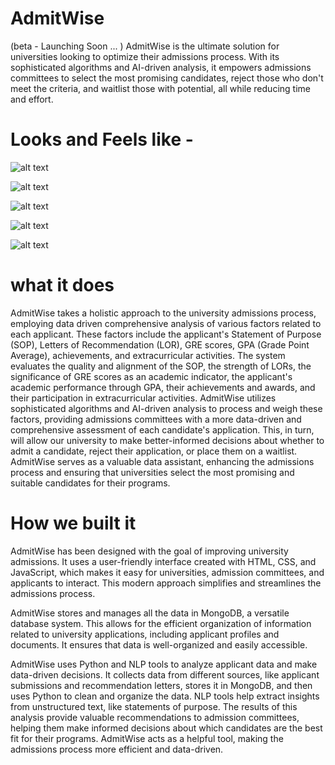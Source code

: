# AdmitWise 
(beta - Launching Soon ... )
AdmitWise is the ultimate solution for universities looking to optimize their admissions process. With its sophisticated algorithms and AI-driven analysis, it empowers admissions committees to select the most promising candidates, reject those who don't meet the criteria, and waitlist those with potential, all while reducing time and effort.


# Looks and Feels like - 

![alt text](https://github.com/namankhurpia/AdmitWise/blob/main/MOCKUPS/rounded_poster%201.png?raw=true)

![alt text](https://github.com/namankhurpia/AdmitWise/blob/main/MOCKUPS/Group%20217.png?raw=true)



![alt text](https://github.com/namankhurpia/AdmitWise/blob/main/MOCKUPS/Group%20236.png?raw=true) 

![alt text](https://github.com/namankhurpia/AdmitWise/blob/main/MOCKUPS/Group%20238.png?raw=true)

![alt text](https://github.com/namankhurpia/AdmitWise/blob/main/MOCKUPS/Group%20237.png?raw=true) 

# what it does

AdmitWise takes a holistic approach to the university admissions process, employing data driven comprehensive analysis of various factors related to each applicant. These factors include the applicant's Statement of Purpose (SOP), Letters of Recommendation (LOR), GRE scores, GPA (Grade Point Average), achievements, and extracurricular activities. The system evaluates the quality and alignment of the SOP, the strength of LORs, the significance of GRE scores as an academic indicator, the applicant's academic performance through GPA, their achievements and awards, and their participation in extracurricular activities. AdmitWise utilizes sophisticated algorithms and AI-driven analysis to process and weigh these factors, providing admissions committees with a more data-driven and comprehensive assessment of each candidate's application. This, in turn, will allow our university to make better-informed decisions about whether to admit a candidate, reject their application, or place them on a waitlist. AdmitWise serves as a valuable data assistant, enhancing the admissions process and ensuring that universities select the most promising and suitable candidates for their programs.

# How we built it

AdmitWise has been designed with the goal of improving university admissions. It uses a user-friendly interface created with HTML, CSS, and JavaScript, which makes it easy for universities, admission committees, and applicants to interact. This modern approach simplifies and streamlines the admissions process.

AdmitWise stores and manages all the data in MongoDB, a versatile database system. This allows for the efficient organization of information related to university applications, including applicant profiles and documents. It ensures that data is well-organized and easily accessible.

AdmitWise uses Python and NLP tools to analyze applicant data and make data-driven decisions. It collects data from different sources, like applicant submissions and recommendation letters, stores it in MongoDB, and then uses Python to clean and organize the data. NLP tools help extract insights from unstructured text, like statements of purpose. The results of this analysis provide valuable recommendations to admission committees, helping them make informed decisions about which candidates are the best fit for their programs. AdmitWise acts as a helpful tool, making the admissions process more efficient and data-driven.

